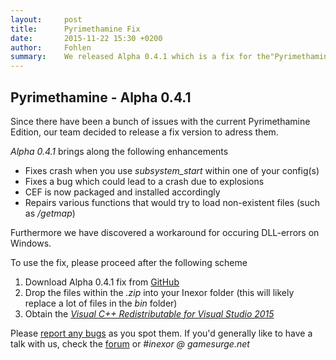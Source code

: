 ```yaml
---
layout:     post
title:      Pyrimethamine Fix
date:       2015-11-22 15:30 +0200
author:     Fohlen
summary:    We released Alpha 0.4.1 which is a fix for the"Pyrimethamine" Edition
---
```


## Pyrimethamine - Alpha 0.4.1
Since there have been a bunch of issues with the current Pyrimethamine Edition, our team decided to release a fix version to adress them.

*Alpha 0.4.1* brings along the following enhancements

- Fixes crash when you use *subsystem_start* within one of your config(s)
- Fixes a bug which could lead to a crash due to explosions
- CEF is now packaged and installed accordingly
- Repairs various functions that would try to load non-existent files (such as */getmap*)

Furthermore we have discovered a workaround for occuring DLL-errors on Windows.

To use the fix, please proceed after the following scheme

1. Download Alpha 0.4.1 fix from [GitHub](https://github.com/inexor-game/code/releases/tag/0.4.1-alpha)
2. Drop the files within the *.zip* into your Inexor folder (this will likely replace a lot of files in the *bin* folder)
3. Obtain the [*Visual C++ Redistributable for Visual Studio 2015*](https://www.microsoft.com/en-us/download/details.aspx?id=48145)

Please [report any bugs](https://github.com/inexor-game/code/issues) as you spot them. If you'd generally like to have a talk with us, check the [forum](https://community.inexor.org) or *#inexor @ gamesurge.net*